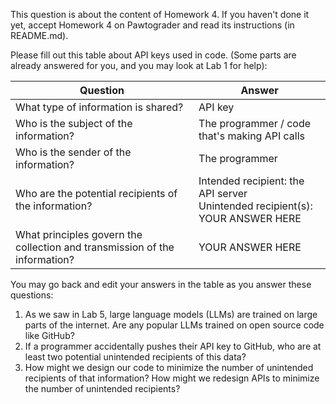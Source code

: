 This question is about the content of Homework 4.
If you haven't done it yet, accept Homework 4 on Pawtograder and read its instructions (in README.md).

Please fill out this table about API keys used in code. (Some parts are already answered for you, and you may look at Lab 1 for help):

| Question | Answer |
| -------- | ------ |
| What type of information is shared? | API key |
| Who is the subject of the information? | The programmer / code that's making API calls |
| Who is the sender of the information? | The programmer |
| Who are the potential recipients of the information? | Intended recipient: the API server<br />Unintended recipient(s): YOUR ANSWER HERE |
| What principles govern the collection and transmission of the information? | YOUR ANSWER HERE |

You may go back and edit your answers in the table as you answer these questions:
1. As we saw in Lab 5, large language models (LLMs) are trained on large parts of the internet. Are any popular LLMs trained on open source code like GitHub?
2. If a programmer accidentally pushes their API key to GitHub, who are at least two potential unintended recipients of this data?
3. How might we design our code to minimize the number of unintended recipients of that information? How might we redesign APIs to minimize the number of unintended recipients?
